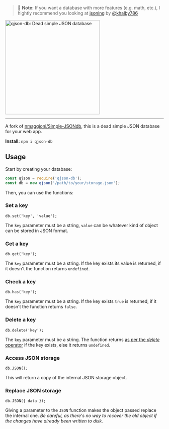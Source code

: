 > 🍩 **Note:** If you want a database with more features (e.g. math, etc.), I hightly recommend you looking at [jsoning](https://github.com/khalby786/jsoning) by [@khalby786](https://github.com/khalby786)


<img src="https://user-images.githubusercontent.com/70700766/196008415-77fb1306-c178-4d7b-88fb-a0888d926171.png" width="300" alt="qjson-db: Dead simple JSON database">

***

A fork of [nmaggioni/Simple-JSONdb](https://github.com/nmaggioni/Simple-JSONdb), this is a dead simple JSON database for your web app.

**Install:** `npm i qjson-db`

## Usage

Start by creating your database:

```javascript
const qjson = require('qjson-db');
const db = new qjson('/path/to/your/storage.json');
```

Then, you can use the functions:

### Set a key
`db.set('key', 'value');`

The `key` parameter must be a string, `value` can be whatever kind of object can be stored in JSON format.

### Get a key
`db.get('key');`

The `key` parameter must be a string. If the key exists its value is returned, if it doesn't the function returns `undefined`.

### Check a key
`db.has('key');`

The `key` parameter must be a string. If the key exists `true` is returned, if it doesn't the function returns `false`.

### Delete a key

`db.delete('key');`

The `key` parameter must be a string. The function returns [as per the _delete_ operator](https://developer.mozilla.org/en-US/docs/Web/JavaScript/Reference/Operators/delete#Return_value) if the key exists, else it returns `undefined`.

### Access JSON storage
`db.JSON();`

This will return a copy of the internal JSON storage object.

### Replace JSON storage
`db.JSON({ data });`

Giving a parameter to the `JSON` function makes the object passed replace the internal one. _Be careful, as there's no way to recover the old object if the changes have already been written to disk._
